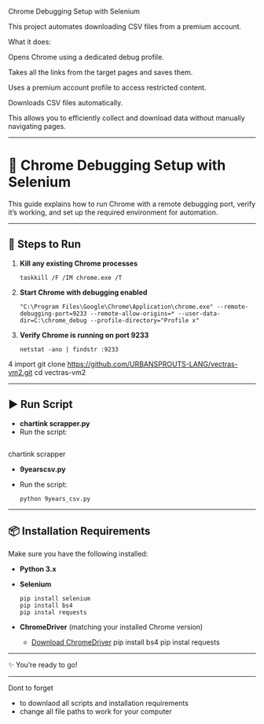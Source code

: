 Chrome Debugging Setup with Selenium

This project automates downloading CSV files from a premium account.

What it does:

Opens Chrome using a dedicated debug profile.

Takes all the links from the target pages and saves them.

Uses a premium account profile to access restricted content.

Downloads CSV files automatically.

This allows you to efficiently collect and download data without manually navigating pages.

---

# 🚀 Chrome Debugging Setup with Selenium

This guide explains how to run Chrome with a remote debugging port, verify it’s working, and set up the required environment for automation.

---

## 🔧 Steps to Run


1. **Kill any existing Chrome processes**

   ```
   taskkill /F /IM chrome.exe /T
   ```

2. **Start Chrome with debugging enabled**

   ```
   "C:\Program Files\Google\Chrome\Application\chrome.exe" --remote-debugging-port=9233 --remote-allow-origins=* --user-data-dir=C:\chrome_debug --profile-directory="Profile x"
   ```

3. **Verify Chrome is running on port 9233**

   ```
   netstat -ano | findstr :9233
   ```
4 import 
 git clone https://github.com/URBANSPROUTS-LANG/vectras-vm2.git
cd vectras-vm2


---

## ▶️ Run Script
*  **chartink scrapper.py**
* Run the script:
   ```
chartink scrapper

  
*  **9yearscsv.py**
* Run the script:

  ```
  python 9years_csv.py
  ```

---

## 📦 Installation Requirements

Make sure you have the following installed:

* **Python 3.x**
* **Selenium**

  ```
  pip install selenium
  pip install bs4
  pip instal requests
  ```
* **ChromeDriver** (matching your installed Chrome version)

  * [Download ChromeDriver](https://chromedriver.chromium.org/downloads)
pip install bs4
pip instal requests
---

✨ You’re ready to go!


---
Dont to forget
 * to downlaod all scripts and installation requirements
 * change all file paths to work for your computer



